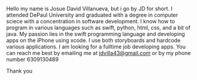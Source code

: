Hello my name is Josue David Villanueva, but i go by JD for short.
I attended DePaul University and graduated with a degree in computer sciece with a 
concentration in software development. 
I know how to program in various languages such as swift, python, html, css, and a bit of java.
My passion lies in the swift programming language and developing apps on the iPhone using xcode.
I use both storyboards and hardcode various applications. 
I am looking for a fulltime job developing apps.
You can reach me best by emailing me at jdvilla43@gmail.com
or by my phone number 6309130489

Thank you





